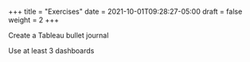 +++
title = "Exercises"
date = 2021-10-01T09:28:27-05:00
draft = false
weight = 2
+++

Create a Tableau bullet journal 

Use at least 3 dashboards